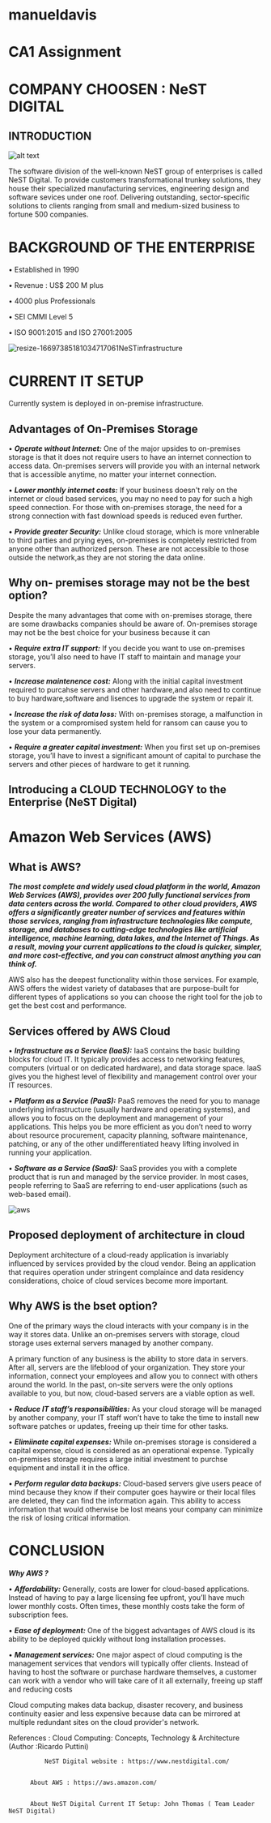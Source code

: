 # manueldavis

# CA1 Assignment

# COMPANY CHOOSEN : NeST DIGITAL

## INTRODUCTION

![alt text](https://nesttech.com/wp-content/uploads/2018/06/Nest-Modernized-Logo.png)

The software division of the well-known NeST group of enterprises is called NeST Digital. 
To provide customers transformational trunkey solutions, they house their specialized manufacturing services, 
engineering design and software sevices under one roof. Delivering outstanding, sector-specific
solutions to clients ranging from small and medium-sized business to fortune 500 companies.




# **BACKGROUND OF THE ENTERPRISE**

•	Established in 1990

•	Revenue : US$ 200 M plus

•	4000 plus Professionals

•	SEI CMMI Level 5

•	ISO 9001:2015 and ISO 27001:2005


![resize-16697385181034717061NeSTinfrastructure](https://user-images.githubusercontent.com/116644395/204583395-a8a961a4-d552-454f-b061-500aeb09d973.png)





# CURRENT IT SETUP


Currently system is deployed in on-premise infrastructure.




## Advantages of On-Premises Storage

• ***Operate without Internet:*** One of the major upsides to on-premises storage is that it does not require users to have
an internet connection to access data. On-premises servers will provide you with an internal network that is accessible 
anytime, no matter your internet connection.


• ***Lower monthly internet costs:*** If your business doesn't rely on the internet or cloud based services, you may no need to pay
for such a high speed connection. For those with on-premises storage, the need for a strong connection with fast download
speeds is reduced even further.

• ***Provide greater Security:*** Unlike cloud storage, which is more vnlnerable to third parties and prying eyes, on-premises
is completely restricted from anyone other than authorized person. These are not accessible to those outside the network,as 
they are not storing the data online.



## Why on- premises storage may not be the best option?

Despite the many advantages that come with on-premises storage, there are some drawbacks companies should be aware of. 
On-premises storage may not be the best choice for your business because it can

• ***Require extra IT support:*** If you decide you want to use on-premises storage, you’ll also need to have IT staff 
to maintain and manage your servers.


• ***Increase maintenence cost:*** Along with the initial capital investment required to purcahse servers and other hardware,and also need to continue 
to buy hardware,software and lisences to upgrade the system or repair it.


• ***Increase the risk of data loss:*** With on-premises storage, a malfunction in the system or a 
compromised system held for ransom can cause you to lose your data permanently.
 

• ***Require a greater capital investment:*** When you first set up on-premises storage, you’ll have to invest a significant
 amount of capital to purchase the servers and other pieces of hardware to get it running. 



## Introducing a CLOUD TECHNOLOGY to the Enterprise (NeST Digital)

# Amazon Web Services (AWS)

## What is AWS?

***The most complete and widely used cloud platform in the world, Amazon Web Services (AWS), provides over 200 fully functional services from data centers across the world.
Compared to other cloud providers, AWS offers a significantly greater number of services and features within those services, ranging from infrastructure technologies like compute,
 storage, and databases to cutting-edge technologies like artificial intelligence, machine learning, data lakes, and the Internet of Things. As a result, moving your current applications 
to the cloud is quicker, simpler, and more cost-effective, and you can construct almost anything you can think of.***

AWS also has the deepest functionality within those services. For example, AWS offers the widest variety of databases that are purpose-built for different types of applications so you 
can choose the right tool for the job to get the best cost and performance.

## Services offered by AWS Cloud 

• ***Infrastructure as a Service (IaaS):*** IaaS contains the basic building blocks for cloud IT. It typically provides access to networking features, computers (virtual or on dedicated hardware), 
and data storage space. IaaS gives you the highest level of flexibility and management control over your IT resources.

• ***Platform as a Service (PaaS):*** PaaS removes the need for you to manage underlying infrastructure (usually hardware and operating systems), and allows you to focus on the 
deployment and management of your applications. This helps you be more efficient as you don’t need to worry about resource procurement, capacity planning, software maintenance, patching, 
or any of the other undifferentiated heavy lifting involved in running your application. 

• ***Software as a Service (SaaS):*** SaaS provides you with a complete product that is run and managed by the service provider. In most cases, people referring to SaaS are referring to end-user 
applications (such as web-based email). 



![aws](https://user-images.githubusercontent.com/116644395/204624834-9d6d2393-72a1-40df-a0af-cfa737490e34.jpg)

## Proposed deployment of architecture in cloud

Deployment architecture of a cloud-ready application is invariably influenced by services provided by the cloud vendor.
Being an application that requires operation under stringent complaince and data residency considerations, choice of cloud services 
become more important.

## Why AWS is the bset option?

One of the primary ways the cloud interacts with your company is in the way it stores data. Unlike an on-premises servers with storage, 
cloud storage uses external servers managed by another company.

A primary function of any business is the ability to store data in servers. After all, servers are the lifeblood of your organization.
 They store your information, connect your employees and allow you to connect with others around the world. In the past, on-site servers 
were the only options available to you, but now, cloud-based servers are a viable option as well.


• ***Reduce IT staff’s responsibilities:*** As your cloud storage will be managed by another company, your IT staff won’t have to take the time to install 
new software patches or updates, freeing up their time for other tasks.

• ***Elimiinate capital expenses:*** While on-premises storage is considered a capital expense, cloud is considered as an operational expense. Typically 
on-premises storage requires a large initial investment to purchse equipment and install it in the office.

• ***Perform regular data backups:*** Cloud-based servers give users peace of mind 
because they know if their computer goes haywire or their local files are deleted, they can find the information again. This ability to access information 
that would otherwise be lost means your company can minimize the risk of losing critical information.


# CONCLUSION



***Why AWS ?***

• ***Affordability:*** Generally, costs are lower for cloud-based applications. Instead of having to pay a large licensing fee upfront, 
you’ll have much lower monthly costs. Often times, these monthly costs take the form of subscription fees.

• ***Ease of deployment:*** One of the biggest advantages of AWS cloud is its ability 
to be deployed quickly without long installation processes.

• ***Management services:*** One major aspect of cloud computing is the management services that vendors will typically offer clients. 
Instead of having to host the software or purchase hardware themselves, a customer can work with a vendor who will take care of it all externally, 
freeing up staff and reducing costs 


Cloud computing makes data backup, disaster recovery, and business continuity easier and less expensive because data can be mirrored at multiple 
redundant sites on the cloud provider's network.

References :  Cloud Computing: Concepts, Technology & Architecture (Author :Ricardo Puttini)
             

              NeST Digital website : https://www.nestdigital.com/
              

	      About AWS : https://aws.amazon.com/

	      
	      About NeST Digital Current IT Setup: John Thomas ( Team Leader NeST Digital)


	     
